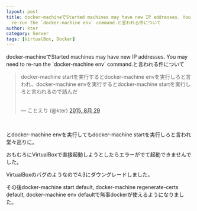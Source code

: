 ```yaml
---
layout: post
title: docker-machineでStarted machines may have new IP addresses. You may need to
  re-run the `docker-machine env` command.と言われる件について
author: kter
category: Server
tags: [VirtualBox, Docker]
---
```

<p>docker-machineでStarted machines may have new IP addresses. You may need to re-run the `docker-machine env` command.と言われる件について</p>
<blockquote class="twitter-tweet" lang="ja">
<p dir="ltr" lang="ja">docker-machine startを実行するとdocker-machine envを実行しろと言われ、docker-machine envを実行するとdocker-machine startを実行しろと言われるので詰んだ</p><br />
&mdash; ことえり (@kter) <a href="https:&#47;&#47;twitter.com&#47;kter&#47;status&#47;637494883276591104">2015, 8月 29</a></blockquote><br />
<script src="&#47;&#47;platform.twitter.com&#47;widgets.js" async="" charset="utf-8"></script></p>
<p>とdocker-machine envを実行してもdocker-machine startを実行しろと言われ堂々巡りに。</p>
<p>おもむろにVirtualBoxで直接起動しようとしたらエラーがでて起動できませんでした。</p>
<p>VirtualBoxのバグのようなので4.3にダウングレードしました。</p>
<p>その後docker-machine start default, docker-machine regenerate-certs default, docker-machine env defaultで無事dockerが使えるようになりました。</p>
